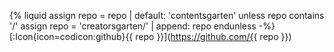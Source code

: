 {% liquid
assign repo = repo | default: 'contentsgarten'
unless repo contains '/'
  assign repo = 'creatorsgarten/' | append: repo
endunless
-%}
[:Icon{icon=codicon:github}{{ repo }}](https://github.com/{{ repo }})